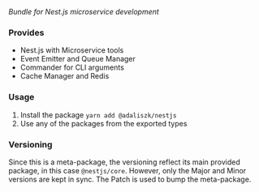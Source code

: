_Bundle for Nest.js microservice development_

### Provides

- Nest.js with Microservice tools
- Event Emitter and Queue Manager
- Commander for CLI arguments
- Cache Manager and Redis

### Usage

1. Install the package `yarn add @adaliszk/nestjs`
2. Use any of the packages from the exported types

### Versioning

Since this is a meta-package, the versioning reflect its main provided package, in this case `@nestjs/core`. However,
only the Major and Minor versions are kept in sync. The Patch is used to bump the meta-package.
